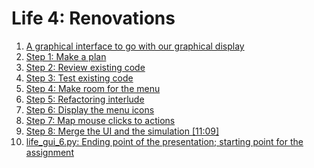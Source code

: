 # Life 4: Renovations

1.  [A graphical interface to go with our graphical
    display](01_The_goal.md)
2.  [Step 1: Make a plan](02_Step_1_Make_a_plan.md)
3.  [Step 2: Review existing code](03_Step_2_Review_existing_code.md)
4.  [Step 3: Test existing code](04_Step_3_Test_existing_code.md)
5.  [Step 4: Make room for the menu](05_Step_4_Make_room_for_the_menu.md)
6.  [Step 5: Refactoring interlude](06_Step_5_Refactoring_interlude.md)
7.  [Step 6: Display the menu icons](07_Step_6_Display_menu_icons.md)
8.  [Step 7: Map mouse clicks to actions](08_Step_7_Map_clicks_to_actions.md)
9.  [Step 8: Merge the UI and the simulation [11:09]](09_Step_8_Merge_ui_and_simulation.md)
10. [life_gui_6.py: Ending point of the presentation; starting point for
    the assignment](life_gui_6.py)

